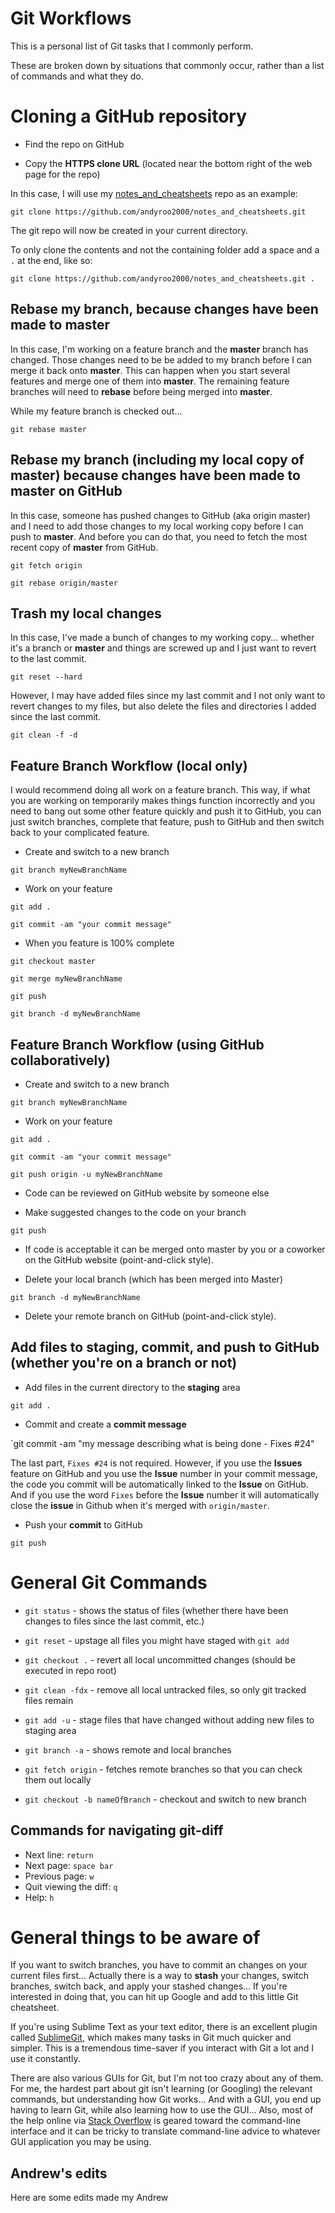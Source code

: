 # Git Workflows

This is a personal list of Git tasks that I commonly perform.

These are broken down by situations that commonly occur, rather than a list of commands and what they do.



# Cloning a GitHub repository

- Find the repo on GitHub

- Copy the **HTTPS clone URL** (located near the bottom right of the web page for the repo)

In this case, I will use my [notes_and_cheatsheets](https://github.com/andyroo2000/notes_and_cheatsheets) repo as an example:

`git clone https://github.com/andyroo2000/notes_and_cheatsheets.git`

The git repo will now be created in your current directory.

To only clone the contents and not the containing folder add a space and a `.` at the end, like so:

`git clone https://github.com/andyroo2000/notes_and_cheatsheets.git .`





## Rebase my branch, because changes have been made to **master**

In this case, I'm working on a feature branch and the **master** branch has changed. Those changes need to be be added to my branch before I can merge it back onto **master**. This can happen when you start several features and merge one of them into **master**. The remaining feature branches will need to **rebase** before being merged into **master**.

While my feature branch is checked out...

`git rebase master`



## Rebase my branch (including my local copy of master) because changes have been made to master on GitHub

In this case, someone has pushed changes to GitHub (aka origin master) and I need to add those changes to my local working copy before I can push to **master**. And before you can do that, you need to fetch the most recent copy of **master** from GitHub.

`git fetch origin`

`git rebase origin/master`



## Trash my local changes

In this case, I've made a bunch of changes to my working copy... whether it's a branch or **master** and things are screwed up and I just want to revert to the last commit.

`git reset --hard`

However, I may have added files since my last commit and I not only want to revert changes to my files, but also delete the files and directories I added since the last commit.

`git clean -f -d`



## Feature Branch Workflow (local only)

I would recommend doing all work on a feature branch. This way, if what you are working on temporarily makes things function incorrectly and you need to bang out some other feature quickly and push it to GitHub, you can just switch branches, complete that feature, push to GitHub and then switch back to your complicated feature.

- Create and switch to a new branch

`git branch myNewBranchName`

- Work on your feature

`git add .`

`git commit -am "your commit message"`

- When you feature is 100% complete

`git checkout master`

`git merge myNewBranchName`

`git push`

`git branch -d myNewBranchName`




## Feature Branch Workflow (using GitHub collaboratively)

- Create and switch to a new branch

`git branch myNewBranchName`

- Work on your feature

`git add .`

`git commit -am "your commit message"`

`git push origin -u myNewBranchName`

- Code can be reviewed on GitHub website by someone else

- Make suggested changes to the code on your branch

`git push`

- If code is acceptable it can be merged onto master by you or a coworker on the GitHub website (point-and-click style).

- Delete your local branch (which has been merged into Master)

`git branch -d myNewBranchName`

- Delete your remote branch on GitHub (point-and-click style).






## Add files to staging, commit, and push to GitHub (whether you're on a branch or not)

- Add files in the current directory to the **staging** area

`git add .`

- Commit and create a **commit message**

`git commit -am "my message describing what is being done - Fixes #24"

The last part, `Fixes #24` is not required. However, if you use the **Issues** feature on GitHub and you use the **Issue** number in your commit message, the code you commit will be automatically linked to the **Issue** on GitHub. And if you use the word `Fixes` before the **Issue** number it will automatically close the **issue** in Github when it's merged with `origin/master`.

- Push your **commit** to GitHub

`git push`













# General Git Commands


* `git status` - shows the status of files (whether there have been changes to files since the last commit, etc.)

* `git reset` - upstage all files you might have staged with `git add`
* `git checkout .` - revert all local uncommitted changes (should be executed in repo root)
* `git clean -fdx` - remove all local untracked files, so only git tracked files remain
* `git add -u` - stage files that have changed without adding new files to staging area


* `git branch -a` - shows remote and local branches
* `git fetch origin` - fetches remote branches so that you can check them out locally

* `git checkout -b nameOfBranch` - checkout and switch to new branch



## Commands for navigating git-diff

* Next line:  `return`
* Next page:  `space bar`
* Previous page:  `w`
* Quit viewing the diff:  `q`
* Help:  `h`



# General things to be aware of

If you want to switch branches, you have to commit an changes on your current files first... Actually there is a way to **stash** your changes, switch branches, switch back, and apply your stashed changes... If you're interested in doing that, you can hit up Google and add to this little Git cheatsheet.

If you're using Sublime Text as your text editor, there is an excellent plugin called [SublimeGit](https://sublimegit.net), which makes many tasks in Git much quicker and simpler. This is a tremendous time-saver if you interact with Git a lot and I use it constantly.

There are also various GUIs for Git, but I'm not too crazy about any of them. For me, the hardest part about git isn't learning (or Googling) the relevant commands, but understanding how Git works... And with a GUI, you end up having to learn Git, while also learning how to use the GUI... Also, most of the help online via [Stack Overflow](http://stackoverflow.com/questions/tagged/git) is geared toward the command-line interface and it can be tricky to translate command-line advice to whatever GUI application you may be using. 

## Andrew's edits

Here are some edits made my Andrew
